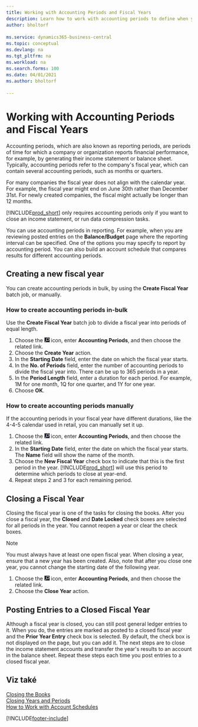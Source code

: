 ```yaml
---
title: Working with Accounting Periods and Fiscal Years
description: Learn how to work with accounting periods to define when your company reports financial performance.
author: bholtorf

ms.service: dynamics365-business-central
ms.topic: conceptual
ms.devlang: na
ms.tgt_pltfrm: na
ms.workload: na
ms.search.forms: 100
ms.date: 04/01/2021
ms.author: bholtorf

---
```

# Working with Accounting Periods and Fiscal Years

Accounting periods, which are also known as reporting periods, are periods of time for which a company or organization reports financial performance, for example, by generating their income statement or balance sheet. Typically, accounting periods refer to the company's fiscal year, which can contain several accounting periods, such as months or quarters.

For many companies the fiscal year does not align with the calendar year. For example, the fiscal year might end on June 30th rather than December 31st. For newly created companies, the fiscal might actually be longer than 12 months.

[!INCLUDE[prod_short](includes/prod_short.md)] only requires accounting periods only if you want to close an income statement, or run data compression tasks.

You can use accounting periods in reporting. For example, when you are reviewing posted entries on the **Balance/Budget** page where the reporting interval can be specified. One of the options you may specify to report by accounting period. You can also build an account schedule that compares results for different accounting periods.

## Creating a new fiscal year

You can create accounting periods in bulk, by using the **Create Fiscal Year** batch job, or manually.

### How to create accounting periods in-bulk

Use the **Create Fiscal Year** batch job to divide a fiscal year into periods of equal length.

1. Choose the ![Search for Page or Report.](media/ui-search/search_small.png "Search for Page or Report icon") icon, enter **Accounting Periods**, and then choose the related link.
2. Choose the **Create Year** action.  <!--What about the Scheduling option? Should we mention that? There's also the Report Output Type field...-->
3. In the **Starting Date** field, enter the date on which the fiscal year starts.
4. In the **No. of Periods** field, enter the number of accounting periods to divide the fiscal year into. There can be up to 365 periods in a year.
5. In the **Period Length** field, enter a duration for each period. For example, 1M for one month, 1Q for one quarter, and 1Y for one year.
6. Choose **OK**.

### How to create accounting periods manually

If the accounting periods in your fiscal year have different durations, like the 4-4-5 calendar used in retail, you can manually set it up.

1. Choose the ![Search for Page or Report.](media/ui-search/search_small.png "Search for Page or Report icon") icon, enter **Accounting Periods**, and then choose the related link.
2. In the **Starting Date** field, enter the date on which the fiscal year starts. The **Name** field will show the name of the month.
3. Choose the **New Fiscal Year** check box to indicate that this is the first period in the year. [!INCLUDE[prod_short](includes/prod_short.md)] will use this period to determine which periods to close at year-end.
4. Repeat steps 2 and 3 for each remaining period.

## Closing a Fiscal Year

Closing the fiscal year is one of the tasks for closing the books. After you close a fiscal year, the **Closed** and **Date Locked** check boxes are selected for all periods in the year. You cannot reopen a year or clear the check boxes.

> [!NOTE]  
> You must always have at least one open fiscal year. When closing a year, ensure that a new year has been created. Also, note that after you close one year, you cannot change the starting date of the following year.

1. Choose the ![Search for Page or Report.](media/ui-search/search_small.png "Search for Page or Report icon") icon, enter **Accounting Periods**, and then choose the related link.
2. Choose the **Close Year** action.

## Posting Entries to a Closed Fiscal Year

Although a fiscal year is closed, you can still post general ledger entries to it. When you do, the entries are marked as posted to a closed fiscal year and the **Prior Year Entry** check box is selected. By default, the check box is not displayed on the page, but you can add it. The next steps are to close the income statement accounts and transfer the year's results to an account in the balance sheet. Repeat these steps each time you post entries to a closed fiscal year.

## Viz také

[Closing the Books](year-close-books.md)  
[Closing Years and Periods](year-close-years-periods.md)  
[How to Work with Account Schedules](bi-how-work-account-schedule.md)


[!INCLUDE[footer-include](includes/footer-banner.md)]